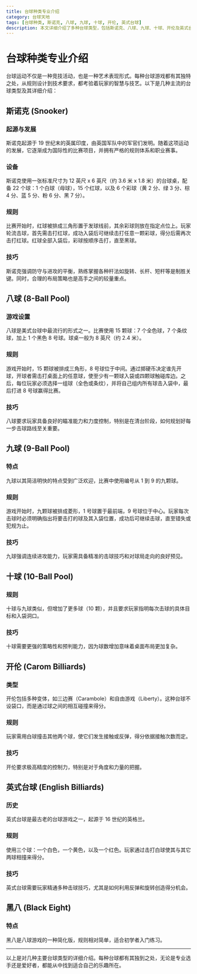 ```yaml
---
title: 台球种类专业介绍
category: 台球天地
tags: [台球种类, 斯诺克, 八球, 九球, 十球, 开伦, 英式台球]
description: 本文详细介绍了多种台球类型，包括斯诺克、八球、九球、十球、开伦及英式台球等，涵盖了它们的起源、设备、规则及其独特的游戏技巧。无论是寻求竞技挑战还是休闲娱乐，每种台球都有其特色，适合不同需求的玩家。
---
```

# 台球种类专业介绍

台球运动不仅是一种竞技活动，也是一种艺术表现形式。每种台球游戏都有其独特之处，从规则设计到技术要求，都考验着玩家的智慧与技艺。以下是几种主流的台球类型及其详细介绍：

## 斯诺克 (Snooker)

### 起源与发展

斯诺克起源于 19 世纪末的英属印度，由英国军队中的军官们发明。随着这项运动的发展，它逐渐成为国际性的比赛项目，并拥有严格的规则体系和职业赛事。

### 设备

斯诺克使用一张标准尺寸为 12 英尺 x 6 英尺（约 3.6 米 x 1.8 米）的台球桌，配备 22 个球：1 个白球（母球），15 个红球，以及 6 个彩球（黄 2 分、绿 3 分、棕 4 分、蓝 5 分、粉 6 分、黑 7 分）。

### 规则

比赛开始时，红球被排成三角形置于发球线前，其余彩球则放在指定点位上。玩家轮流击球，首先需击打红球，成功入袋后可继续击打任意一颗彩球，得分后需再次击打红球。红球全部入袋后，彩球按顺序击打，直至黑球。

### 技巧

斯诺克强调防守与进攻的平衡，熟练掌握各种杆法如旋转、长杆、短杆等是制胜关键。同时，合理的布局策略也是高手之间的较量重点。

## 八球 (8-Ball Pool)

### 游戏设置

八球是美式台球中最流行的形式之一。比赛使用 15 颗球：7 个全色球，7 个条纹球，加上 1 个黑色 8 号球。球桌一般为 8 英尺（约 2.4 米）。

### 规则

游戏开始时，15 颗球被排成三角形，8 号球位于中间。通过掷硬币决定谁先开球，开球者需击打桌面上的任意球，使至少有一颗球入袋或四颗球触碰库边。之后，每位玩家必须选择一组球（全色或条纹），并将自己组内所有球击入袋中，最后打进 8 号球赢得比赛。

### 技巧

八球要求玩家具备良好的瞄准能力和力度控制，特别是在清台阶段，如何规划好每一步击球路线至关重要。

## 九球 (9-Ball Pool)

### 特点

九球以其简洁明快的特点受到广泛欢迎，比赛中使用编号从 1 到 9 的九颗球。

### 规则

游戏开始时，九颗球被排成菱形，1 号球置于最前端，9 号球位于中心。玩家每次击球时必须明确指出将要击打的球及其入袋位置，成功后可继续击球，直至错失或犯规为止。

### 技巧

九球强调连续进攻能力，玩家需具备精准的击球技巧和对球局走向的良好预见。

## 十球 (10-Ball Pool)

### 规则

十球与九球类似，但增加了更多球（10 颗），并且要求玩家指明每次击球的具体目标和入袋洞口。

### 技巧

十球需要更强的策略性和预判能力，因为球数增加意味着桌面布局更加复杂。

## 开伦 (Carom Billiards)

### 类型

开伦包括多种变体，如三边赛（Carambole）和自由游戏（Liberty）。这种台球不设袋口，而是通过球之间的相互碰撞来得分。

### 规则

玩家需用白球撞击其他两个球，使它们发生接触或反弹，得分依据接触次数而定。

### 技巧

开伦要求极高精度的控制力，特别是对于角度和力量的把握。

## 英式台球 (English Billiards)

### 历史

英式台球是最古老的台球游戏之一，起源于 16 世纪的英格兰。

### 规则

使用三个球：一个白色，一个黄色，以及一个红色。玩家通过击打白球使其与其它两球相撞来得分。

### 技巧

英式台球需要玩家精通多种击球技巧，尤其是如何利用反弹和旋转创造得分机会。

## 黑八 (Black Eight)

### 特点

黑八是八球游戏的一种简化版，规则相对简单，适合初学者入门练习。

---

以上是对几种主要台球类型的详细介绍。每种台球都有其独到之处，无论是专业选手还是爱好者，都能从中找到适合自己的乐趣所在。
